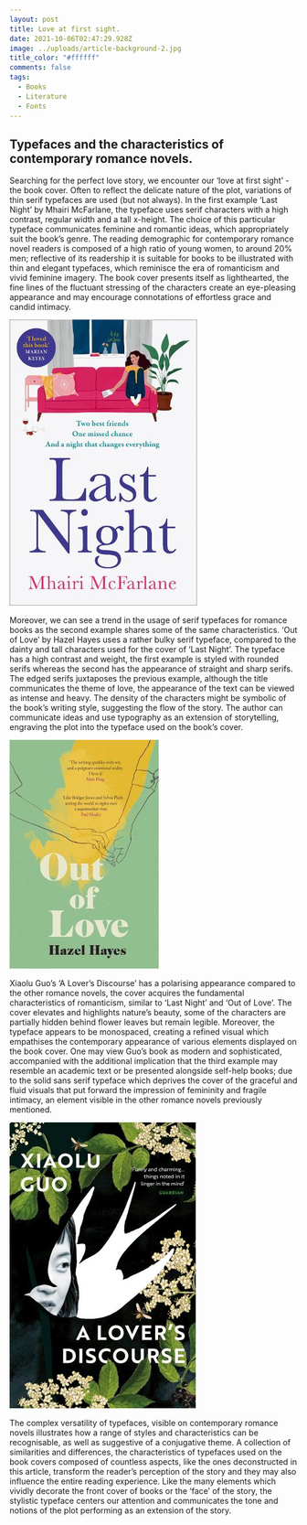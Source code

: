 ```yaml
---
layout: post
title: Love at first sight.
date: 2021-10-06T02:47:29.928Z
image: ../uploads/article-background-2.jpg
title_color: "#ffffff"
comments: false
tags:
  - Books
  - Literature
  - Fonts
---
```

## **Typefaces and the characteristics of contemporary romance novels.**



Searching for the perfect love story, we encounter our ‘love at first sight’ - the book cover. Often to reflect the delicate nature of the plot, variations of thin serif typefaces are used (but not always). In the first example ‘Last Night’ by Mhairi McFarlane, the typeface uses serif characters with a high contrast, regular width and a tall x-height. The choice of this particular typeface communicates feminine and romantic ideas, which appropriately suit the book’s genre. The reading demographic for contemporary romance novel readers is composed of a high ratio of young women, to around 20% men; reflective of its readership it is suitable for books to be illustrated with thin and elegant typefaces, which reminisce the era of romanticism and vivid feminine imagery. The book cover presents itself as lighthearted, the fine lines of the fluctuant stressing of the characters create an eye-pleasing appearance and may encourage connotations of effortless grace and candid intimacy.

!['Last Night' Mhairi McFarlane](../uploads/last-night-mhairi-mcfarlane-cover.jpg "'Last Night' Mhairi McFarlane")

Moreover, we can see a trend in the usage of serif typefaces for romance books as the second example shares some of the same characteristics. ‘Out of Love’ by Hazel Hayes uses a rather bulky serif typeface, compared to the dainty and tall characters used for the cover of ‘Last Night’. The typeface has a high contrast and weight, the first example is styled with rounded serifs whereas the second has the appearance of straight and sharp serifs. The edged serifs juxtaposes the previous example, although the title communicates the theme of love, the appearance of the text can be viewed as intense and heavy. The density of the characters might be symbolic of the book’s writing style, suggesting the flow of the story. The author can communicate ideas and use typography as an extension of storytelling, engraving the plot into the typeface used on the book’s cover. 

!['Out of Love' Hazel Hayes](../uploads/out-of-love-hazel-hayes-cover.jpg "'Out of Love' Hazel Hayes")

Xiaolu Guo’s ‘A Lover’s Discourse’ has a polarising appearance compared to the other romance novels, the cover acquires the fundamental characteristics of romanticism, similar to ‘Last Night’ and ‘Out of Love’. The cover elevates and highlights nature’s beauty, some of the characters are partially hidden behind flower leaves but remain legible. Moreover, the typeface appears to be monospaced, creating a refined visual which empathises the contemporary appearance of various elements displayed on the book cover. One may view Guo’s book as modern and sophisticated, accompanied with the additional implication that the third example may resemble an academic text or be presented alongside self-help books; due to the solid sans serif typeface which deprives the cover of the graceful and fluid visuals that put forward the impression of femininity and fragile intimacy, an element visible in the other romance novels previously mentioned.

![‘A Lover’s Discourse’ Xiaolu Guo](../uploads/a-lover-s-discourse-xiaolu-guo-cover.jpg "‘A Lover’s Discourse’ Xiaolu Guo")

The complex versatility of typefaces, visible on contemporary romance novels illustrates how a range of styles and characteristics can be recognisable, as well as suggestive of a conjugative theme. A collection of similarities and differences, the characteristics of typefaces used on the book covers composed of countless aspects, like the ones deconstructed in this article, transform the reader’s perception of the story and they may also influence the entire reading experience. Like the many elements which vividly decorate the front cover of books or the ‘face’ of the story, the stylistic typeface centers our attention and communicates the tone and notions of the plot performing as an extension of the story.